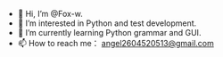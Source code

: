 - 👋 Hi, I’m @Fox-w.
- 👀 I’m interested in Python and test development.
- 🌱 I’m currently learning Python grammar and GUI.
- 📫 How to reach me： angel2604520513@gmail.com

<!---
Fox-w/Fox-w is a ✨ special ✨ repository because its `README.md` (this file) appears on your GitHub profile.
You can click the Preview link to take a look at your changes.
--->
